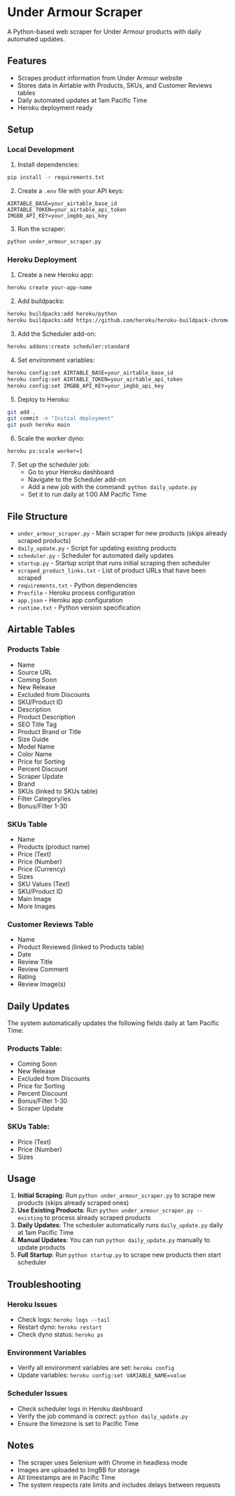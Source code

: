 # Under Armour Scraper

A Python-based web scraper for Under Armour products with daily automated updates.

## Features

- Scrapes product information from Under Armour website
- Stores data in Airtable with Products, SKUs, and Customer Reviews tables
- Daily automated updates at 1am Pacific Time
- Heroku deployment ready

## Setup

### Local Development

1. Install dependencies:
```bash
pip install -r requirements.txt
```

2. Create a `.env` file with your API keys:
```
AIRTABLE_BASE=your_airtable_base_id
AIRTABLE_TOKEN=your_airtable_api_token
IMGBB_API_KEY=your_imgbb_api_key
```

3. Run the scraper:
```bash
python under_armour_scraper.py
```

### Heroku Deployment

1. Create a new Heroku app:
```bash
heroku create your-app-name
```

2. Add buildpacks:
```bash
heroku buildpacks:add heroku/python
heroku buildpacks:add https://github.com/heroku/heroku-buildpack-chrome-for-testing
```

3. Add the Scheduler add-on:
```bash
heroku addons:create scheduler:standard
```

4. Set environment variables:
```bash
heroku config:set AIRTABLE_BASE=your_airtable_base_id
heroku config:set AIRTABLE_TOKEN=your_airtable_api_token
heroku config:set IMGBB_API_KEY=your_imgbb_api_key
```

5. Deploy to Heroku:
```bash
git add .
git commit -m "Initial deployment"
git push heroku main
```

6. Scale the worker dyno:
```bash
heroku ps:scale worker=1
```

7. Set up the scheduler job:
   - Go to your Heroku dashboard
   - Navigate to the Scheduler add-on
   - Add a new job with the command: `python daily_update.py`
   - Set it to run daily at 1:00 AM Pacific Time

## File Structure

- `under_armour_scraper.py` - Main scraper for new products (skips already scraped products)
- `daily_update.py` - Script for updating existing products
- `scheduler.py` - Scheduler for automated daily updates
- `startup.py` - Startup script that runs initial scraping then scheduler
- `scraped_product_links.txt` - List of product URLs that have been scraped
- `requirements.txt` - Python dependencies
- `Procfile` - Heroku process configuration
- `app.json` - Heroku app configuration
- `runtime.txt` - Python version specification

## Airtable Tables

### Products Table
- Name
- Source URL
- Coming Soon
- New Release
- Excluded from Discounts
- SKU/Product ID
- Description
- Product Description
- SEO Title Tag
- Product Brand or Title
- Size Guide
- Model Name
- Color Name
- Price for Sorting
- Percent Discount
- Scraper Update
- Brand
- SKUs (linked to SKUs table)
- Filter Category/ies
- Bonus/Filter 1-30

### SKUs Table
- Name
- Products (product name)
- Price (Text)
- Price (Number)
- Price (Currency)
- Sizes
- SKU Values (Text)
- SKU/Product ID
- Main Image
- More Images

### Customer Reviews Table
- Name
- Product Reviewed (linked to Products table)
- Date
- Review Title
- Review Comment
- Rating
- Review Image(s)

## Daily Updates

The system automatically updates the following fields daily at 1am Pacific Time:

### Products Table:
- Coming Soon
- New Release
- Excluded from Discounts
- Price for Sorting
- Percent Discount
- Bonus/Filter 1-30
- Scraper Update

### SKUs Table:
- Price (Text)
- Price (Number)
- Sizes

## Usage

1. **Initial Scraping**: Run `python under_armour_scraper.py` to scrape new products (skips already scraped ones)
2. **Use Existing Products**: Run `python under_armour_scraper.py --existing` to process already scraped products
3. **Daily Updates**: The scheduler automatically runs `daily_update.py` daily at 1am Pacific Time
4. **Manual Updates**: You can run `python daily_update.py` manually to update products
5. **Full Startup**: Run `python startup.py` to scrape new products then start scheduler

## Troubleshooting

### Heroku Issues
- Check logs: `heroku logs --tail`
- Restart dyno: `heroku restart`
- Check dyno status: `heroku ps`

### Environment Variables
- Verify all environment variables are set: `heroku config`
- Update variables: `heroku config:set VARIABLE_NAME=value`

### Scheduler Issues
- Check scheduler logs in Heroku dashboard
- Verify the job command is correct: `python daily_update.py`
- Ensure the timezone is set to Pacific Time

## Notes

- The scraper uses Selenium with Chrome in headless mode
- Images are uploaded to ImgBB for storage
- All timestamps are in Pacific Time
- The system respects rate limits and includes delays between requests 